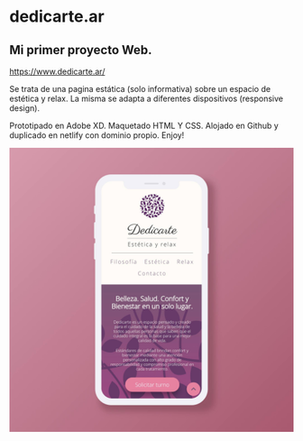 # dedicarte.ar

## Mi primer proyecto Web.

https://www.dedicarte.ar/

Se trata de una pagina estática (solo informativa) sobre un espacio de estética y relax. La misma se adapta a diferentes dispositivos (responsive design).

Prototipado en Adobe XD.
Maquetado HTML Y CSS.
Alojado en Github y duplicado en netlify con dominio propio.
Enjoy!

![Template](./img/md/dedicarte.jpg "Dedicarte")
